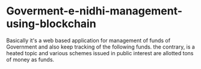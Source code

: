 # Goverment-e-nidhi-management-using-blockchain
Basically it's a web based application for management of  funds of Government and also keep tracking of the following funds. the contrary, is a heated topic and various schemes issued in public interest are allotted tons of money as funds.
